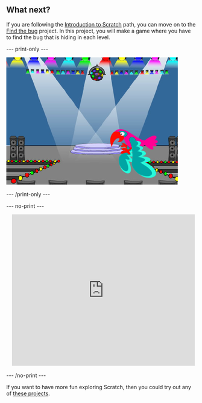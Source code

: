 ## What next?

If you are following the [Introduction to Scratch](https://projects.raspberrypi.org/en/pathways/scratch-intro) path, you can move on to the [Find the bug](https://projects.raspberrypi.org/en/projects/find-the-bug) project. In this project, you will make a game where you have to find the bug that is hiding in each level.

--- print-only ---

![Find the bug title page](images/find-the-bug.png)

--- /print-only ---

--- no-print ---

<div class="scratch-preview" style="margin-left: 15px;">
  <iframe allowtransparency="true" width="485" height="402" src="https://scratch.mit.edu/projects/embed/486719199/?autostart=false" frameborder="0"></iframe>
</div>

--- /no-print ---

If you want to have more fun exploring Scratch, then you could try out any of [these projects](https://projects.raspberrypi.org/en/projects?software%5B%5D=scratch&curriculum%5B%5D=%201).
